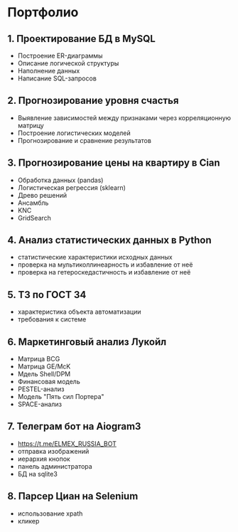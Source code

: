 # Портфолио

## 1. Проектирование БД в MySQL
- Построение ER-диаграммы
- Описание логической структуры
- Наполнение данных
- Написание SQL-запросов

## 2. Прогнозирование уровня счастья
- Выявление зависимостей между признаками через корреляционную матрицу
- Построение логистических моделей
- Прогнозирование и сравнение результатов

## 3. Прогнозирование цены на квартиру в Cian
- Обработка данных (pandas)
- Логистическая регрессия (sklearn)
- Древо решений
- Ансамбль
- KNC
- GridSearch

## 4. Анализ статистических данных в Python
- статистические характеристики исходных данных
- проверка на мультиколлинеарность и избавление от неё
- проверка на гетероскедастичность и избавление от неё

## 5. ТЗ по ГОСТ 34
- характеристика объекта автоматизации
- требования к системе

## 6. Маркетинговый анализ Лукойл
- Матрица BCG
- Матрица GE/McK
- Мдель Shell/DPM
- Финансовая модель
- PESTEL-анализ
- Модель "Пять сил Портера"
- SPACE-анализ

## 7. Телеграм бот на Aiogram3
- https://t.me/ELMEX_RUSSIA_BOT
- отправка изображений
- иерархия кнопок
- панель администратора
- БД на sqlite3

## 8. Парсер Циан на Selenium
- использование xpath
- кликер






